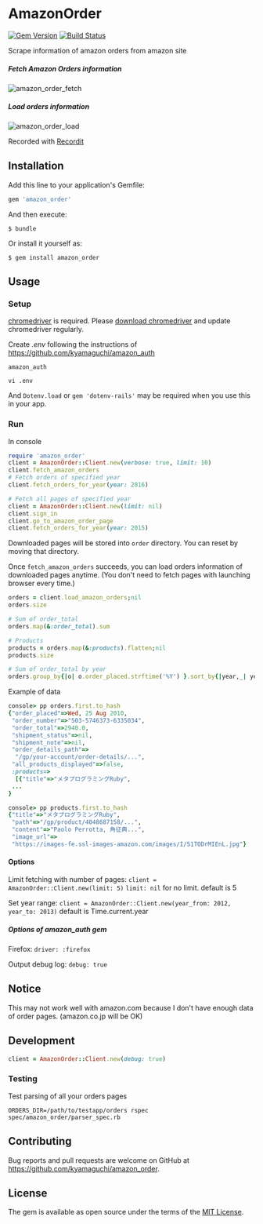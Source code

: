 # AmazonOrder

[![Gem Version](https://badge.fury.io/rb/amazon_order.svg)](https://badge.fury.io/rb/amazon_order)
[![Build Status](https://travis-ci.org/kyamaguchi/amazon_order.svg?branch=master)](https://travis-ci.org/kyamaguchi/amazon_order)

Scrape information of amazon orders from amazon site

##### Fetch Amazon Orders information

![amazon_order_fetch](https://user-images.githubusercontent.com/275284/27861994-1d257558-61be-11e7-9cd3-9abe7fcb0716.gif)

##### Load orders information

![amazon_order_load](https://user-images.githubusercontent.com/275284/27862028-3d19a5be-61be-11e7-8627-1593237c1085.gif)

Recorded with [Recordit](http://recordit.co/)

## Installation

Add this line to your application's Gemfile:

```ruby
gem 'amazon_order'
```

And then execute:

    $ bundle

Or install it yourself as:

    $ gem install amazon_order

## Usage

### Setup

[chromedriver](https://sites.google.com/a/chromium.org/chromedriver/downloads) is required. Please [download chromedriver](http://chromedriver.storage.googleapis.com/index.html) and update chromedriver regularly.  

Create _.env_ following the instructions of https://github.com/kyamaguchi/amazon_auth

```
amazon_auth

vi .env
```

And `Dotenv.load` or `gem 'dotenv-rails'` may be required when you use this in your app.

### Run

In console

```ruby
require 'amazon_order'
client = AmazonOrder::Client.new(verbose: true, limit: 10)
client.fetch_amazon_orders
# Fetch orders of specified year
client.fetch_orders_for_year(year: 2016)

# Fetch all pages of specified year
client = AmazonOrder::Client.new(limit: nil)
client.sign_in
client.go_to_amazon_order_page
client.fetch_orders_for_year(year: 2015)
```

Downloaded pages will be stored into `order` directory.
You can reset by moving that directory.

Once `fetch_amazon_orders` succeeds, you can load orders information of downloaded pages anytime.
(You don't need to fetch pages with launching browser every time.)

```ruby
orders = client.load_amazon_orders;nil
orders.size

# Sum of order_total
orders.map(&:order_total).sum

# Products
products = orders.map(&:products).flatten;nil
products.size

# Sum of order_total by year
orders.group_by{|o| o.order_placed.strftime('%Y') }.sort_by{|year,_| year }.map{|year,records| puts [year, records.map(&:order_total).sum].inspect };nil
```

Example of data

```ruby
console> pp orders.first.to_hash
{"order_placed"=>Wed, 25 Aug 2010,
 "order_number"=>"503-5746373-6335034",
 "order_total"=>2940.0,
 "shipment_status"=>nil,
 "shipment_note"=>nil,
 "order_details_path"=>
  "/gp/your-account/order-details/...",
 "all_products_displayed"=>false,
 :products=>
  [{"title"=>"メタプログラミングRuby",
 ...
}

console> pp products.first.to_hash
{"title"=>"メタプログラミングRuby",
 "path"=>"/gp/product/4048687158/...",
 "content"=>"Paolo Perrotta, 角征典...",
 "image_url"=>
 "https://images-fe.ssl-images-amazon.com/images/I/51TODrMIEnL.jpg"}
```

#### Options

Limit fetching with number of pages: `client = AmazonOrder::Client.new(limit: 5)`
`limit: nil` for no limit. default is 5

Set year range: `client = AmazonOrder::Client.new(year_from: 2012, year_to: 2013)`
default is Time.current.year

##### Options of amazon_auth gem

Firefox: `driver: :firefox`

Output debug log: `debug: true`

## Notice

This may not work well with amazon.com because I don't have enough data of order pages.
(amazon.co.jp will be OK)

## Development

```ruby
client = AmazonOrder::Client.new(debug: true)
```

### Testing

Test parsing of all your orders pages

```
ORDERS_DIR=/path/to/testapp/orders rspec spec/amazon_order/parser_spec.rb
```

## Contributing

Bug reports and pull requests are welcome on GitHub at https://github.com/kyamaguchi/amazon_order.


## License

The gem is available as open source under the terms of the [MIT License](http://opensource.org/licenses/MIT).
